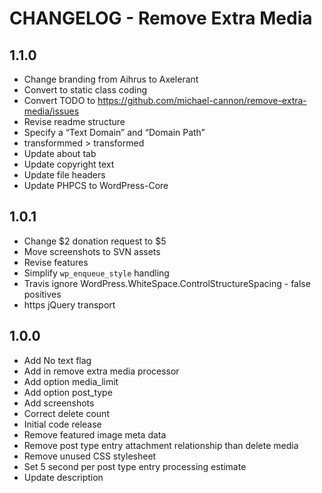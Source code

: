 # CHANGELOG - Remove Extra Media

## 1.1.0
* Change branding from Aihrus to Axelerant
* Convert to static class coding
* Convert TODO to https://github.com/michael-cannon/remove-extra-media/issues
* Revise readme structure
* Specify a “Text Domain” and “Domain Path”
* transformmed > transformed
* Update about tab
* Update copyright text
* Update file headers
* Update PHPCS to WordPress-Core

## 1.0.1
* Change $2 donation request to $5
* Move screenshots to SVN assets
* Revise features
* Simplify `wp_enqueue_style` handling
* Travis ignore WordPress.WhiteSpace.ControlStructureSpacing - false positives
* https jQuery transport

## 1.0.0
* Add No text flag
* Add in remove extra media processor
* Add option media_limit
* Add option post_type
* Add screenshots
* Correct delete count
* Initial code release 
* Remove featured image meta data
* Remove post type entry attachment relationship than delete media
* Remove unused CSS stylesheet
* Set 5 second per post type entry processing estimate
* Update description
